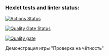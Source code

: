 ### Hexlet tests and linter status:
[![Actions Status](https://github.com/Xomyakkk/java-project-61/actions/workflows/hexlet-check.yml/badge.svg)](https://github.com/Xomyakkk/java-project-61/actions)


[![Quality Gate Status](https://sonarcloud.io/api/project_badges/measure?project=Xomyakkk_java-project-61&metric=alert_status)](https://sonarcloud.io/summary/new_code?id=Xomyakkk_java-project-61)


[![Quality gate](https://sonarcloud.io/api/project_badges/quality_gate?project=Xomyakkk_java-project-61)](https://sonarcloud.io/summary/new_code?id=Xomyakkk_java-project-61)


Демонстрация игры "Проверка на чётность"

<script src="https://asciinema.org/a/4WFCHM4BUlk3b1EwaJMfRN1Nd.js" id="asciicast-4WFCHM4BUlk3b1EwaJMfRN1Nd" async="true"></script>
